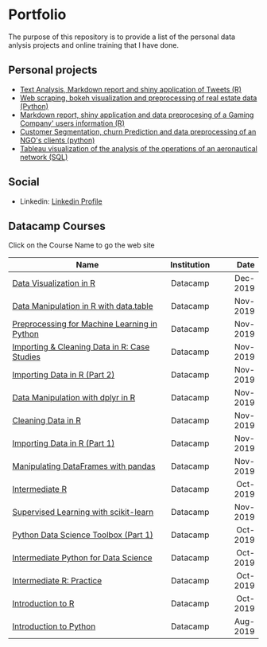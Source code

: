 # Portfolio
The purpose of this repository is to provide a list of the personal data anlysis projects and online training that I have done.

## Personal projects

- [Text Analysis, Markdown report and shiny application of Tweets (R)](https://github.com/Carlos-Montenegro/Text-mining-of-tweets-using-R-and-Shiny)
- [Web scraping, bokeh visualization and  preprocessing of real estate data (Python)](https://github.com/Carlos-Montenegro/Web-scraping-using-python-visualized-in-bokeh)
- [Markdown report, shiny application and data preprocesing of a Gaming Company' users information (R)](https://github.com/Carlos-Montenegro/Marketing-analysis-using-R-and-visualized-in-Shiny)
- [Customer Segmentation, churn Prediction and data preprocessing of an NGO's clients (python)](https://github.com/Carlos-Montenegro/Churn-prediction-in-python)
- [Tableau visualization of the analysis of the operations of an aeronautical network (SQL)](https://github.com/Carlos-Montenegro/Operational-analysis-using-SQL-and-visualized-in-Tableau)


## Social
- Linkedin: [Linkedin Profile](https://www.linkedin.com/in/carlosemontenegro/)

## Datacamp Courses
Click on the Course Name to go the web site


| Name  | Institution | Date |
| ----- |:-----------:| ----:|
| [Data Visualization in R](https://www.datacamp.com/statement-of-accomplishment/course/6502cf02998ec11223d4ec22c3f424550fc3e270) | Datacamp | Dec-2019 |
| [Data Manipulation in R with data.table](https://www.datacamp.com/statement-of-accomplishment/course/cb4029bb2670724de8c067407f543baa2ad8cfef) | Datacamp | Nov-2019 |
| [Preprocessing for Machine Learning in Python](https://www.datacamp.com/statement-of-accomplishment/course/7cf7c2ecd860e9ccfae8db940684faba790984cb) | Datacamp | Nov-2019 |
| [Importing & Cleaning Data in R: Case Studies](https://www.datacamp.com/statement-of-accomplishment/course/05a99d017b08c4c116323ba0a218dbbb94646185) | Datacamp | Nov-2019 |
| [Importing Data in R (Part 2)](https://www.datacamp.com/statement-of-accomplishment/course/7abc742382f087a38d4a455ea3ca227a8e201046) | Datacamp | Nov-2019 |
| [Data Manipulation with dplyr in R](https://www.datacamp.com/statement-of-accomplishment/course/3684dbd07ec4630ae25b064c30f34eace24a9efd) | Datacamp | Nov-2019 |
| [Cleaning Data in R](https://www.datacamp.com/statement-of-accomplishment/course/bc78631b5dabea6a5989c3c4c435edf12f3570ac) | Datacamp | Nov-2019 |
| [Importing Data in R (Part 1)](https://www.datacamp.com/statement-of-accomplishment/course/e1f0d87243f3e6465c748bab811c716ca802ac6c) | Datacamp | Nov-2019 |
| [Manipulating DataFrames with pandas](https://www.datacamp.com/statement-of-accomplishment/course/150ea36bddca3590feca8ef63cb1b48e0b413b33) | Datacamp | Nov-2019 |
| [Intermediate R](https://www.datacamp.com/statement-of-accomplishment/course/8a3d820b3128849e0abbdb358816152cdb3e5ffc) | Datacamp | Oct-2019 |
| [Supervised Learning with scikit-learn](https://www.datacamp.com/statement-of-accomplishment/course/2a30e9bc0ca4128f4bf18e0b1a9e68a891d5ac1f) | Datacamp | Nov-2019 |
| [Python Data Science Toolbox (Part 1)](https://www.datacamp.com/statement-of-accomplishment/course/dee66bfc9415e62173cd529819a0856e81f860d6) | Datacamp | Oct-2019 |
| [Intermediate Python for Data Science](https://www.datacamp.com/statement-of-accomplishment/course/8898d7ba5544417c746b1284ba19e63b3034be1a) | Datacamp | Oct-2019 |
| [Intermediate R: Practice](https://www.datacamp.com/statement-of-accomplishment/course/e5a0be198ca7ad889ec0d37263512bc7f1e56716) | Datacamp | Oct-2019 |
| [Introduction to R](https://www.datacamp.com/statement-of-accomplishment/course/4a101ab3d24e4e8bbda1cde16b22854fd51cd8e5) | Datacamp | Oct-2019 |
| [Introduction to Python](https://www.datacamp.com/statement-of-accomplishment/course/9f334b6f33c9d27608e01e27a477dc73729e0c0b) | Datacamp | Aug-2019 |
